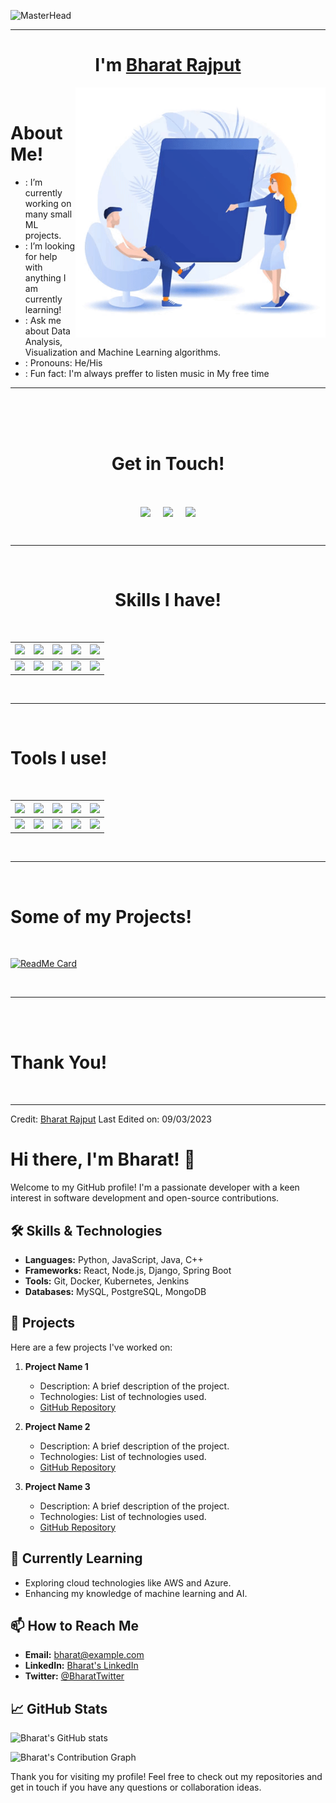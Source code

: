 ![MasterHead](https://github.com/RajputBharat/RajputBharat/blob/main/Profil%20Banner.png)
<hr>
<h1 align="center">I'm <a href="https://github.com/RajputBharat">Bharat Rajput<a></h1>
<img align="right" alt="Coding" width="400" src="https://github.com/RajputBharat/RajputBharat/blob/main/ezgif.com-video-to-gif.gif">
<Br>
<h1>About Me! </h1>

- : I’m currently working on many small ML projects.
- : I’m looking for help with anything I am currently learning!
- : Ask me about Data Analysis, Visualization and Machine Learning algorithms.
- : Pronouns: He/His
- : Fun fact: I'm always preffer to listen music in My free time
  
<hr>
<Br>
<Br>
<Br>
<h1 align="center">Get in Touch! </h1>
<Br>
<p align="center">
<a href="https://www.linkedin.com/in/bharat-rajput-bb0676227/" target="blank"><img align="center" src="https://img.shields.io/badge/Bharat Rajput-0077B5?style=for-the-badge&logo=linkedin&logoColor=white" /></a> &nbsp;&nbsp;&nbsp;  <a href="mailto:bharat.premsing.rajpoot@gmail.com" target="blank"><img align="center" src="https://img.shields.io/badge/bharatrajput@gmail.com-D14836?style=for-the-badge&logo=gmail&logoColor=white" /></a>    &nbsp;&nbsp;&nbsp;       <a href="https://github.com/RajputBharat" target="blank"><img align="center" src="https://img.shields.io/badge/RajputBharat-100000?style=for-the-badge&logo=github&logoColor=white" /></a>
</p>
  
<Br>
<hr>
<Br>
<h1 align="center">Skills I have! </h1>
<Br>
  
|![](https://img.shields.io/badge/Machine%20Learning-brightgreen?style=for-the-badge)|![](https://img.shields.io/badge/ML-Supervized%20Learning-brightgreen?style=for-the-badge)|![](https://img.shields.io/badge/ML-Unsupervized%20Learning-brightgreen?style=for-the-badge)|![](https://img.shields.io/badge/Web%20Scraping-red?style=for-the-badge)|![](https://img.shields.io/badge/BI-Power%20BI%20and%20Tableau-red?style=for-the-badge)|
|---|---|---|---|---|
|![](https://img.shields.io/badge/Data%20Science-blue?style=for-the-badge)|![](https://img.shields.io/badge/DS-Data%20Cleaning-blue?style=for-the-badge)|![](https://img.shields.io/badge/DS-Data%20Analysis-blue?style=for-the-badge)|![](https://img.shields.io/badge/DS-Data%20Visualization-blue?style=for-the-badge)|![](https://img.shields.io/badge/And%20More!-yellow?style=for-the-badge)|
  
  
<Br>
<hr>
<Br>
<h1>Tools I use! </h1>
<Br>
 
|![](https://img.shields.io/badge/Python-FFD43B?style=for-the-badge&logo=python&logoColor=darkgreen)|![](https://img.shields.io/badge/TensorFlow-FF6F00?style=for-the-badge&logo=TensorFlow&logoColor=white)|![](https://img.shields.io/badge/scikit_learn-F7931E?style=for-the-badge&logo=scikit-learn&logoColor=white)|![](https://img.shields.io/badge/Keras-D00000?style=for-the-badge&logo=Keras&logoColor=white)|![](https://img.shields.io/badge/Jupyter-F37626.svg?&style=for-the-badge&logo=Jupyter&logoColor=white)|
|---|---|---|---|---|
|![](https://img.shields.io/badge/conda-342B029.svg?&style=for-the-badge&logo=anaconda&logoColor=white)|![](https://img.shields.io/badge/Pandas-2C2D72?style=for-the-badge&logo=pandas&logoColor=white)|![](https://img.shields.io/badge/Numpy-777BB4?style=for-the-badge&logo=numpy&logoColor=white)|![](https://img.shields.io/badge/Plotly-239120?style=for-the-badge&logo=plotly&logoColor=white)|![](https://img.shields.io/badge/And%20More!-yellow?style=for-the-badge)|
  

<Br>
<hr>
<Br>
<h1>Some of my Projects! </h1>
<Br>
  
[![ReadMe Card](https://github-readme-stats.vercel.app/api/pin/?username=Bharat-P-Rajput&repo=Tweet-Sentiment-Analysis)](https://github.com/Bharat-P-Rajput/Tweet-Sentiment-Analysis)

<Br>
<hr>
<Br>

<Br>
<h1>Thank You!  </h1>
<Br>

------
  
Credit: [Bharat Rajput](https://github.com/RajputBharat)
Last Edited on: 09/03/2023
# Hi there, I'm Bharat! 👋

Welcome to my GitHub profile! I'm a passionate developer with a keen interest in software development and open-source contributions.

## 🛠 Skills & Technologies

- **Languages:** Python, JavaScript, Java, C++
- **Frameworks:** React, Node.js, Django, Spring Boot
- **Tools:** Git, Docker, Kubernetes, Jenkins
- **Databases:** MySQL, PostgreSQL, MongoDB

## 🔭 Projects

Here are a few projects I've worked on:

1. **Project Name 1**
   - Description: A brief description of the project.
   - Technologies: List of technologies used.
   - [GitHub Repository](URL)

2. **Project Name 2**
   - Description: A brief description of the project.
   - Technologies: List of technologies used.
   - [GitHub Repository](URL)

3. **Project Name 3**
   - Description: A brief description of the project.
   - Technologies: List of technologies used.
   - [GitHub Repository](URL)

## 🌱 Currently Learning

- Exploring cloud technologies like AWS and Azure.
- Enhancing my knowledge of machine learning and AI.

## 📫 How to Reach Me

- **Email:** bharat@example.com
- **LinkedIn:** [Bharat's LinkedIn](https://www.linkedin.com/in/bharat-p-rajput)
- **Twitter:** [@BharatTwitter](https://twitter.com/BharatTwitter)

## 📈 GitHub Stats

![Bharat's GitHub stats](https://github-readme-stats.vercel.app/api?username=Bharat-P-Rajput&show_icons=true&theme=radical)

<!-- Optional: Add a contribution graph -->
![Bharat's Contribution Graph](https://activity-graph.herokuapp.com/graph?username=Bharat-P-Rajput&theme=react-dark)

Thank you for visiting my profile! Feel free to check out my repositories and get in touch if you have any questions or collaboration ideas.
